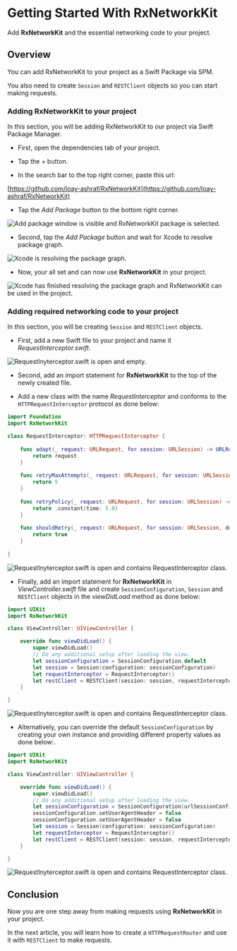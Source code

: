 # Getting Started With RxNetworkKit

Add **RxNetworkKit** and the essential networking code to your project.

## Overview

You can add RxNetworkKit to your project as a Swift Package via SPM.

You also need to create ``Session`` and ``RESTClient`` objects so you can start making requests.

### Adding RxNetworkKit to your project

In this section, you will be adding RxNetworkKit to our project via Swift Package Manager.

- First, open the dependencies tab of your project.

- Tap the *+* button.

- In the search bar to the top right corner, paste this url:

[https://github.com/loay-ashraf/RxNetworkKit](https://github.com/loay-ashraf/RxNetworkKit)

- Tap the *Add Package* button to the bottom right corner.

![Add package window is visible and RxNetworkKit package is selected.](article-getting-started-#1.png)

- Second, tap the *Add Package* button and wait for Xcode to resolve package graph.

![Xcode is resolving the package graph.](article-getting-started-#2.png)

- Now, your all set and can now use **RxNetworkKit** in your project.

![Xcode has finished resolving the package graph and RxNetworkKit can be used in the project.](article-getting-started-#3.png)

### Adding required networking code to your project

In this section, you will be creating ``Session`` and ``RESTClient`` objects.

- First, add a new Swift file to your project and name it *RequestInterceptor.swift*.

![RequestInyterceptor.swift is open and empty.](article-getting-started-#4.png)

- Second, add an import statement for **RxNetworkKit** to the top of the newly created file.

- Add a new class with the name *RequestInterceptor* and conforms to the ``HTTPRequestInterceptor`` protocol as done below:

```swift
import Foundation
import RxNetworkKit

class RequestInterceptor: HTTPRequestInterceptor {
    
    func adapt(_ request: URLRequest, for session: URLSession) -> URLRequest {
        return request
    }
    
    func retryMaxAttempts(_ request: URLRequest, for session: URLSession) -> Int {
        return 5
    }
    
    func retryPolicy(_ request: URLRequest, for session: URLSession) -> HTTPRequestRetryPolicy {
        return .constant(time: 5.0)
    }
    
    func shouldRetry(_ request: URLRequest, for session: URLSession, dueTo error: HTTPError) -> Bool {
        return true
    }
    
}
```

![RequestInyterceptor.swift is open and contains RequestInterceptor class.](article-getting-started-#5.png)

- Finally, add an import statement for **RxNetworkKit** in *ViewController.swift* file and create ``SessionConfiguration``, ``Session`` and ``RESTClient`` objects in the *viewDidLoad* method as done below:

```swift
import UIKit
import RxNetworkKit

class ViewController: UIViewController {

    override func viewDidLoad() {
        super.viewDidLoad()
        // Do any additional setup after loading the view.
        let sessionConfiguration = SessionConfiguration.default
        let session = Session(configuration: sessionConfiguration)
        let requestInterceptor = RequestInterceptor()
        let restClient = RESTClient(session: session, requestInterceptor: requestInterceptor)
    }

}
```

![RequestInyterceptor.swift is open and contains RequestInterceptor class.](article-getting-started-#6.png)

- Alternatively, you can override the default ``SessionConfiguration`` by creating your own instance and providing different property values as done below:.

```swift
import UIKit
import RxNetworkKit

class ViewController: UIViewController {

    override func viewDidLoad() {
        super.viewDidLoad()
        // Do any additional setup after loading the view.
        let sessionConfiguration = SessionConfiguration(urlSessionConfiguration: .default)
        sessionConfiguration.setUserAgentHeader = false
        sessionConfiguration.setUserAgentHeader = false
        let session = Session(configuration: sessionConfiguration)
        let requestInterceptor = RequestInterceptor()
        let restClient = RESTClient(session: session, requestInterceptor: requestInterceptor)
    }

}
```

![RequestInyterceptor.swift is open and contains RequestInterceptor class.](article-getting-started-#7.png)

## Conclusion

Now you are one step away from making requests using **RxNetworkKit** in your project.

In the next article, you will learn how to create a ``HTTPRequestRouter`` and use it with ``RESTClient`` to make requests.
